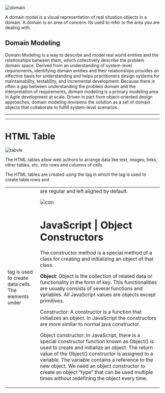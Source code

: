 
![domain](https://i.stack.imgur.com/WkUGA.jpg)

A domain model is a visual representation of real situation objects in a domain. A domain is an area of concern. Its used to refer to the area you are dealing with. 

## Domain Modeling 

Domain Modeling is a way to describe and model real world entities and the relationships between them, which collectively describe the problem domain space. Derived from an understanding of system-level requirements, identifying domain entities and their relationships provides an effective basis for understanding and helps practitioners design systems for maintainability, testability, and incremental development. Because there is often a gap between understanding the problem domain and the interpretation of requirements, domain modeling is a primary modeling area in Agile development at scale. Driven in part from object-oriented design approaches, domain modeling envisions the solution as a set of domain objects that collaborate to fulfill system-level scenarios.

-------
--------

# HTML Table

![tabvle](https://ictacademy.com.ng/wp-content/uploads/2017/10/HTML-Table-Structure.png)


The HTML tables allow web authors to arrange data like text, images, links, other tables, etc. into rows and columns of cells.

The HTML tables are created using the <table> tag in which the <tr> tag is used to create table rows and <td> tag is used to create data cells. The elements under <td> are regular and left aligned by default.

![con](https://i2.wp.com/redeyecoding.com/wp-content/uploads/2020/08/redeyecoding_object-constructors.jpg?fit=560%2C315&ssl=1.jpg)
# JavaScript | Object Constructors


The constructor method is a special method of a class for creating and initializing an object of that class.

**Object**: Object is the collection of related data or functionality in the form of key. This functionalities are usually consists of several functions and variables. All JavaScript values are objects except primitives.

Constructor: A constructor is a function that initializes an object. In JavaScript the constructors are more similar to normal java constructor.

Object constructor: In JavaScript, there is a special constructor function known as Object() is used to create and initialize an object. The return value of the Object() constructor is assigned to a variable. The variable contains a reference to the new object. We need an object constructor to create an object “type” that can be used multiple times without redefining the object every time.